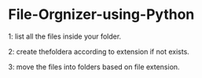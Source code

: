 # File-Orgnizer-using-Python
1: list all the files inside your folder.

2: create thefoldera according to extension if not exists.

3: move the files into folders based on file extension.
